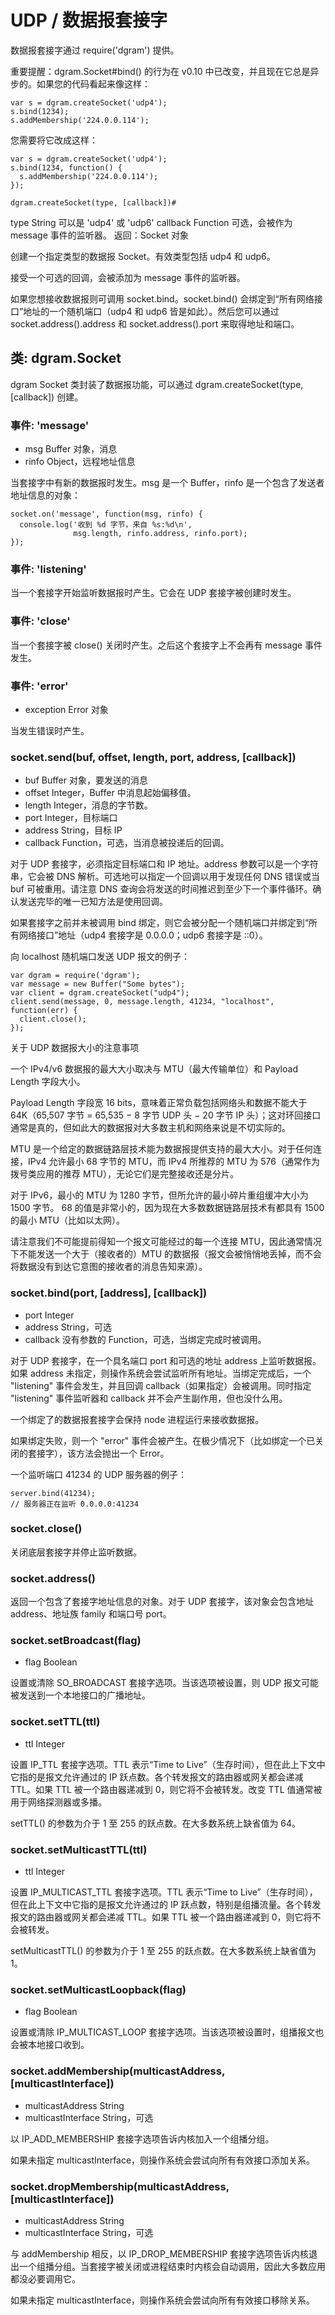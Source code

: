 # UDP / 数据报套接字

数据报套接字通过 require('dgram') 提供。

重要提醒：dgram.Socket#bind() 的行为在 v0.10 中已改变，并且现在它总是异步的。如果您的代码看起来像这样：

```
var s = dgram.createSocket('udp4');
s.bind(1234);
s.addMembership('224.0.0.114');
```

您需要将它改成这样：

```
var s = dgram.createSocket('udp4');
s.bind(1234, function() {
  s.addMembership('224.0.0.114');
});

dgram.createSocket(type, [callback])#
```

type String 可以是 'udp4' 或 'udp6'
callback Function 可选，会被作为 message 事件的监听器。
返回：Socket 对象

创建一个指定类型的数据报 Socket。有效类型包括 udp4 和 udp6。

接受一个可选的回调，会被添加为 message 事件的监听器。

如果您想接收数据报则可调用 socket.bind。socket.bind() 会绑定到“所有网络接口”地址的一个随机端口（udp4 和 udp6 皆是如此）。然后您可以通过 socket.address().address 和 socket.address().port 来取得地址和端口。


## 类: dgram.Socket

dgram Socket 类封装了数据报功能，可以通过 dgram.createSocket(type, [callback]) 创建。


### 事件: 'message'

- msg Buffer 对象，消息
- rinfo Object，远程地址信息

当套接字中有新的数据报时发生。msg 是一个 Buffer，rinfo 是一个包含了发送者地址信息的对象：

```
socket.on('message', function(msg, rinfo) {
  console.log('收到 %d 字节，来自 %s:%d\n',
              msg.length, rinfo.address, rinfo.port);
});
```

### 事件: 'listening'

当一个套接字开始监听数据报时产生。它会在 UDP 套接字被创建时发生。


### 事件: 'close'

当一个套接字被 close() 关闭时产生。之后这个套接字上不会再有 message 事件发生。


### 事件: 'error'

- exception Error 对象

当发生错误时产生。

### socket.send(buf, offset, length, port, address, [callback])

- buf Buffer 对象，要发送的消息
- offset Integer，Buffer 中消息起始偏移值。
- length Integer，消息的字节数。
- port Integer，目标端口
- address String，目标 IP
- callback Function，可选，当消息被投递后的回调。

对于 UDP 套接字，必须指定目标端口和 IP 地址。address 参数可以是一个字符串，它会被 DNS 解析。可选地可以指定一个回调以用于发现任何 DNS 错误或当 buf 可被重用。请注意 DNS 查询会将发送的时间推迟到至少下一个事件循环。确认发送完毕的唯一已知方法是使用回调。


如果套接字之前并未被调用 bind 绑定，则它会被分配一个随机端口并绑定到“所有网络接口”地址（udp4 套接字是 0.0.0.0；udp6 套接字是 ::0）。


向 localhost 随机端口发送 UDP 报文的例子：

```
var dgram = require('dgram');
var message = new Buffer("Some bytes");
var client = dgram.createSocket("udp4");
client.send(message, 0, message.length, 41234, "localhost", function(err) {
  client.close();
});
```

关于 UDP 数据报大小的注意事项

一个 IPv4/v6 数据报的最大大小取决与 MTU（最大传输单位）和 Payload Length 字段大小。

Payload Length 字段宽 16 bits，意味着正常负载包括网络头和数据不能大于 64K（65,507 字节 = 65,535 − 8 字节 UDP 头 − 20 字节 IP 头）；这对环回接口通常是真的，但如此大的数据报对大多数主机和网络来说是不切实际的。

MTU 是一个给定的数据链路层技术能为数据报提供支持的最大大小。对于任何连接，IPv4 允许最小 68 字节的 MTU，而 IPv4 所推荐的 MTU 为 576（通常作为拨号类应用的推荐 MTU），无论它们是完整接收还是分片。

对于 IPv6，最小的 MTU 为 1280 字节，但所允许的最小碎片重组缓冲大小为 1500 字节。 68 的值是非常小的，因为现在大多数数据链路层技术有都具有 1500 的最小 MTU（比如以太网）。

请注意我们不可能提前得知一个报文可能经过的每一个连接 MTU，因此通常情况下不能发送一个大于（接收者的）MTU 的数据报（报文会被悄悄地丢掉，而不会将数据没有到达它意图的接收者的消息告知来源）。

### socket.bind(port, [address], [callback])

- port Integer
- address String，可选
- callback 没有参数的 Function，可选，当绑定完成时被调用。

对于 UDP 套接字，在一个具名端口 port 和可选的地址 address 上监听数据报。如果 address 未指定，则操作系统会尝试监听所有地址。当绑定完成后，一个 "listening" 事件会发生，并且回调 callback（如果指定）会被调用。同时指定 "listening" 事件监听器和 callback 并不会产生副作用，但也没什么用。

一个绑定了的数据报套接字会保持 node 进程运行来接收数据报。

如果绑定失败，则一个 "error" 事件会被产生。在极少情况下（比如绑定一个已关闭的套接字），该方法会抛出一个 Error。

一个监听端口 41234 的 UDP 服务器的例子：

```
server.bind(41234);
// 服务器正在监听 0.0.0.0:41234
```

### socket.close()

关闭底层套接字并停止监听数据。


### socket.address()

返回一个包含了套接字地址信息的对象。对于 UDP 套接字，该对象会包含地址 address、地址族 family 和端口号 port。

### socket.setBroadcast(flag)

- flag Boolean

设置或清除 SO_BROADCAST 套接字选项。当该选项被设置，则 UDP 报文可能被发送到一个本地接口的广播地址。

### socket.setTTL(ttl)

- ttl Integer

设置 IP_TTL 套接字选项。TTL 表示“Time to Live”（生存时间），但在此上下文中它指的是报文允许通过的 IP 跃点数。各个转发报文的路由器或网关都会递减 TTL。如果 TTL 被一个路由器递减到 0，则它将不会被转发。改变 TTL 值通常被用于网络探测器或多播。

setTTL() 的参数为介于 1 至 255 的跃点数。在大多数系统上缺省值为 64。

### socket.setMulticastTTL(ttl)

- ttl Integer

设置 IP_MULTICAST_TTL 套接字选项。TTL 表示“Time to Live”（生存时间），但在此上下文中它指的是报文允许通过的 IP 跃点数，特别是组播流量。各个转发报文的路由器或网关都会递减 TTL。如果 TTL 被一个路由器递减到 0，则它将不会被转发。

setMulticastTTL() 的参数为介于 1 至 255 的跃点数。在大多数系统上缺省值为 1。

### socket.setMulticastLoopback(flag)

- flag Boolean

设置或清除 IP_MULTICAST_LOOP 套接字选项。当该选项被设置时，组播报文也会被本地接口收到。

### socket.addMembership(multicastAddress, [multicastInterface])

- multicastAddress String
- multicastInterface String，可选

以 IP_ADD_MEMBERSHIP 套接字选项告诉内核加入一个组播分组。

如果未指定 multicastInterface，则操作系统会尝试向所有有效接口添加关系。

### socket.dropMembership(multicastAddress, [multicastInterface])

- multicastAddress String
- multicastInterface String，可选

与 addMembership 相反，以 IP_DROP_MEMBERSHIP 套接字选项告诉内核退出一个组播分组。当套接字被关闭或进程结束时内核会自动调用，因此大多数应用都没必要调用它。

如果未指定 multicastInterface，则操作系统会尝试向所有有效接口移除关系。